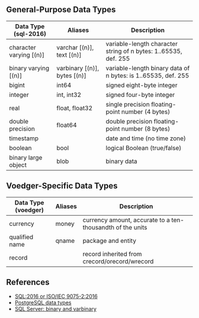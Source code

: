 ## General-Purpose Data Types
| Data Type (sql-2016)    | Aliases                      | Description                                                     |
| ----------------------- | ---------------------------- | --------------------------------------------------------------- |
| character varying [(n)] | varchar [(n)], text [(n)]    | variable-length character string of n bytes: 1..65535, def. 255 |
| binary varying [(n)]    | varbinary [(n)], bytes [(n)] | variable-length binary data of n bytes: is 1..65535, def. 255   |
| bigint                  | int64                        | signed eight-byte integer                                       |
| integer                 | int, int32                   | signed four-byte integer                                        |
| real                    | float, float32               | single precision floating-point number (4 bytes)                |
| double precision        | float64                      | double precision floating-point number (8 bytes)                |
| timestamp               |                              | date and time (no time zone)                                    |
| boolean                 | bool                         | logical Boolean (true/false)                                    |
| binary large object     | blob                         | binary data                                                     |

## Voedger-Specific Data Types
| Data Type (voedger)     | Aliases                      | Description                                                     |
| ----------------------- | ---------------------------- | --------------------------------------------------------------- |
| currency                | money                        | currency amount, accurate to a ten-thousandth of the units      |
| qualified name          | qname                        | package and entity                                              |
| record                  |                              | record inherited from crecord/orecord/wrecord                   |


## References
- [SQL:2016 or ISO/IEC 9075-2:2016](http://www.sai.msu.su/~megera/postgres/files/sql-2016-json.txt) 
- [PostgreSQL data types](https://www.postgresql.org/docs/current/datatype.html)
- [SQL Server: binary and varbinary](https://learn.microsoft.com/en-us/sql/t-sql/data-types/binary-and-varbinary-transact-sql?view=sql-server-ver16)
